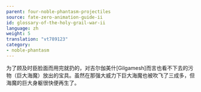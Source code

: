 ```yaml
---
parent: four-noble-phantasm-projectiles
source: fate-zero-animation-guide-ii
id: glossary-of-the-holy-grail-war-ii
language: zh
weight: 5
translation: "vt789123"
category:
- noble-phantasm
---
```


为了顾及时臣脸面而用完就扔的，对吉尔伽美什[Gilgamesh]而言也看不下去的污物（巨大海魔）放出的宝具。虽然在那强大威力下巨大海魔也被吹飞了三成多，但海魔的巨大身躯很快便再生了。

